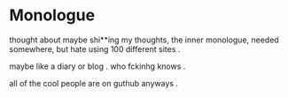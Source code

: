 # Monologue

thought about maybe shi**ing my thoughts, the inner monologue, needed somewhere, but hate using 100 different sites . 

maybe like a diary or blog . who fckinhg knows .

all of the cool people are on guthub anyways .
